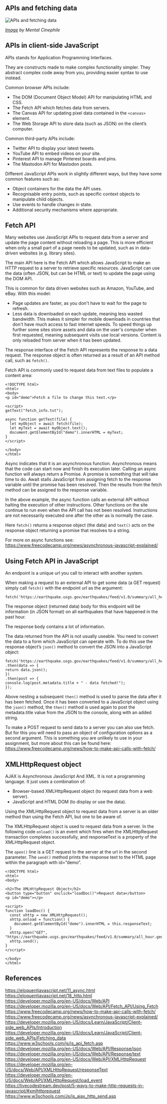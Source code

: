 ## APIs and fetching data

![APIs and fetching data](./images/fetch.jpg)

*[Image](https://pixsector.com/photos/dog-carrying-stick-photo/514) by Mental Cinephile*

## APIs in client-side JavaScript

APIs stands for Application Programming Interfaces.

They are constructs made to make complex functionality simpler. They abstract complex code away from you, providing easier syntax to use instead.

Common browser APIs include:
-	The DOM (Document Object Model) API for manipulating HTML and CSS.
-	The Fetch API which fetches data from servers.
-	The Canvas API for updating pixel data contained in the `<canvas>` element.
-	The Web Storage API to store data (such as JSON) on the client’s computer.
  
Common third-party APIs include:
-	Twitter API to display your latest tweets.
-	YouTube API to embed videos on your site.
-	Pinterest API to manage Pinterest boards and pins.
-	The Mastodon API for Mastodon posts.
  
Different JavaScript APIs work in slightly different ways, but they have some common features such as:
-	Object containers for the data the API uses.
-	Recognisable entry points, such as specific context objects to manipulate child objects.
-	Use events to handle changes in state.
-	Additional security mechanisms where appropriate.

## Fetch API
  
Many websites use JavaScript APIs to request data from a server and update the page content without reloading a page. This is more efficient when only a small part of a page needs to be updated, such as in data-driven websites (e.g. library sites).

The main API here is the Fetch API which allows JavaScript to make an HTTP request to a server to retrieve specific resources. JavaScript can use the data (often JSON, but can be HTML or text) to update the page using the DOM API.

This is common for data driven websites such as Amazon, YouTube, and eBay. With this model:
-	Page updates are faster, as you don't have to wait for the page to refresh.
-	Less data is downloaded on each update, meaning less wasted bandwidth. This makes it simpler for mobile downloads in countries that don't have much access to fast internet speeds.
To speed things up further some sites store assets and data on the user's computer when first requested, meaning subsequent visits use local versions. Content is only reloaded from server when it has been updated.

The response interface of the Fetch API represents the response to a data request. The response object is often returned as a result of an API method call, such as `fetch()`.

Fetch API is commonly used to request data from text files to populate a content area:

```
<!DOCTYPE html>
<html>
<body>
<p id="demo">Fetch a file to change this text.</p>

<script>
getText("fetch_info.txt");

async function getText(file) {
  let myObject = await fetch(file);
  let myText = await myObject.text();
  document.getElementById("demo").innerHTML = myText;
}
</script>

</body>
</html>
```

Async indicates that it is an asynchronous function. Asynchronous means that the code can start now and finish its execution later. Calling an async function will always return a Promise. A promise is something that will take time to do. Await stalls JavaScript from assigning fetch to the response variable until the promise has been resolved. Then the results from the fetch method can be assigned to the response variable.

In the above example, the async function calls an external API without halting the execution of other instructions. Other functions on the site continue to run even when the API call has not been resolved. Instructions are not necessarily executed one after the other as is normally the case.

Here `fetch()` returns a response object (the data) and `text()` acts on the response object returning a promise that resolves to a string.

For more on async functions see: https://www.freecodecamp.org/news/asynchronous-javascript-explained/

## Using Fetch API in JavaScript

An endpoint is a unique url you call to interact with another system.

When making a request to an external API to get some data (a GET request) simply call `fetch()` with the endpoint url as the argument:

```
fetch('https://earthquake.usgs.gov/earthquakes/feed/v1.0/summary/all_hour.geojson');
```

The response object (returned data) body for this endpoint will be information (in JSON format) on all earthquakes that have happened in the past hour.

The response body contains a lot of information.

The data returned from the API is not usually useable. You need to convert the data to a form which JavaScript can operate with. To do this use the response object’s `json()` method to convert the JSON into a JavaScript object:

```
fetch('https://earthquake.usgs.gov/earthquakes/feed/v1.0/summary/all_hour.geojson')
.then(data => {
return data.json();
})
.then(post => {
console.log(post.metadata.title + " - data fetched!");
});
```

Above nesting a subsequent `then()` method is used to parse the data after it has been fetched. Once it has been converted to a JavaScript object using the `json()` method, the `then()` method is used again to post the metadata.title value from the JSON to the console, along with an added string.

To make a POST request to send data to a server you can also use fetch. But for this you will need to pass an object of configuration options as a second argument. This is something you are unlikely to use in your assignment, but more about this can be found here: https://www.freecodecamp.org/news/how-to-make-api-calls-with-fetch/

## XMLHttpRequest object

AJAX is Asynchronous JavaScript And XML. It is not a programming language. It just uses a combination of:

-	Browser-based XMLHttpRequest object (to request data from a web server).
-	JavaScript and HTML DOM (to display or use the data).

Using the XMLHttpRequest object to request data from a server is an older method than using the Fetch API, but one to be aware of.

The XMLHttpRequest object is used to request data from a server. In the following code `onload()` is an event which fires when the XMLHttpRequest transaction completes successfully, and responseText is a property of the XMLHttpRequest object.

The `open()` line is a GET request to the server at the url in the second parameter. The `send()` method prints the response text to the HTML page within the paragraph with id=”demo”.

```
<!DOCTYPE html>
<html>
<body>

<h2>The XMLHttpRequest Object</h2>
<button type="button" onclick="loadDoc()">Request data</button>
<p id="demo"></p>

<script>
function loadDoc() {
  const xhttp = new XMLHttpRequest();
  xhttp.onload = function() {
    document.getElementById("demo").innerHTML = this.responseText;
  }
  xhttp.open("GET", "https://earthquake.usgs.gov/earthquakes/feed/v1.0/summary/all_hour.geojson");
  xhttp.send();
}
</script>

</body>
</html>
```
  
  

## References
https://eloquentjavascript.net/11_async.html  
https://eloquentjavascript.net/18_http.html  
https://developer.mozilla.org/en-US/docs/Web/API  
https://developer.mozilla.org/en-US/docs/Web/API/Fetch_API/Using_Fetch  
https://www.freecodecamp.org/news/how-to-make-api-calls-with-fetch/  
https://www.freecodecamp.org/news/asynchronous-javascript-explained/  
https://developer.mozilla.org/en-US/docs/Learn/JavaScript/Client-side_web_APIs/Introduction  
https://developer.mozilla.org/en-US/docs/Learn/JavaScript/Client-side_web_APIs/Fetching_data  
https://www.w3schools.com/js/js_api_fetch.asp  
https://developer.mozilla.org/en-US/docs/Web/API/Response/json  
https://developer.mozilla.org/en-US/docs/Web/API/Response/text  
https://developer.mozilla.org/en-US/docs/Web/API/XMLHttpRequest  
https://developer.mozilla.org/en-US/docs/Web/API/XMLHttpRequest/responseText  
https://developer.mozilla.org/en-US/docs/Web/API/XMLHttpRequest/load_event  
https://livecodestream.dev/post/5-ways-to-make-http-requests-in-javascript/#xmlhttprequest  
https://www.w3schools.com/Js/js_ajax_http_send.asp  
